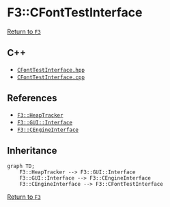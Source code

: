 # F3::CFontTestInterface

[Return to `F3`](/docs/F3.md)

## C++

- [`CFontTestInterface.hpp`](/c++/include/CFontTestInterface.hpp)
- [`CFontTestInterface.cpp`](/c++/source/CFontTestInterface.cpp)

## References

- [`F3::HeapTracker`](/docs/F3/HeapTracker.md)
- [`F3::GUI::Interface`](/docs/F3/GUI/Interface.md)
- [`F3::CEngineInterface`](/docs/F3/CEngineInterface.md)

## Inheritance

```mermaid
graph TD;
    F3::HeapTracker --> F3::GUI::Interface
    F3::GUI::Interface --> F3::CEngineInterface
    F3::CEngineInterface --> F3::CFontTestInterface
```

[Return to `F3`](/docs/F3.md)